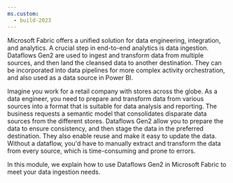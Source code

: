```yaml
---
ms.custom:
  - build-2023
---
```

Microsoft Fabric offers a unified solution for data engineering, integration, and analytics. A crucial step in end-to-end analytics is data ingestion. Dataflows Gen2 are used to ingest and transform data from multiple sources, and then land the cleansed data to another destination. They can be incorporated into data pipelines for more complex activity orchestration, and also used as a data source in Power BI.

Imagine you work for a retail company with stores across the globe. As a data engineer, you need to prepare and transform data from various sources into a format that is suitable for data analysis and reporting. The business requests a semantic model that consolidates disparate data sources from the different stores. Dataflows Gen2 allow you to prepare the data to ensure consistency, and then stage the data in the preferred destination. They also enable reuse and make it easy to update the data. Without a dataflow, you'd have to manually extract and transform the data from every source, which is time-consuming and prone to errors.

In this module, we explain how to use Dataflows Gen2 in Microsoft Fabric to meet your data ingestion needs.
